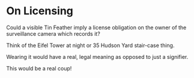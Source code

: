 # On Licensing

Could a visible Tin Feather imply a license obligation on the owner of the
surveillance camera which records it?

Think of the Eifel Tower at night or 35 Hudson Yard stair-case thing.

Wearing it would have a real, legal meaning as opposed to just a signifier.

This would be a real coup!
